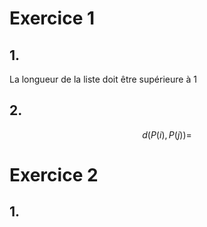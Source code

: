 # Exercice 1 
## 1.
La longueur de la liste doit être supérieure à $1$

## 2.
$$d(P(i), P(j)) = $$

# Exercice 2
## 1.
